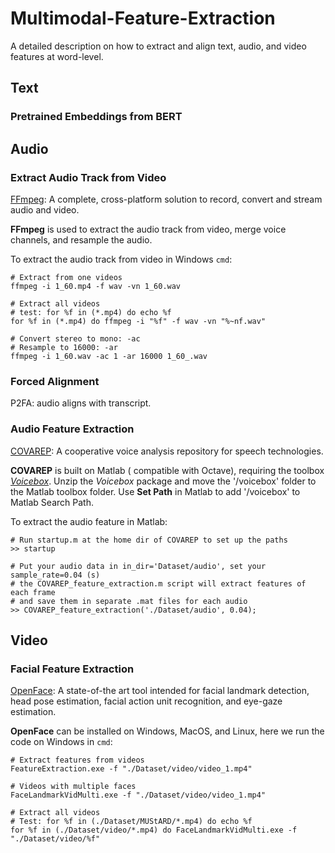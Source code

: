 # Multimodal-Feature-Extraction
A detailed description on how to extract and align text, audio, and video features at word-level.

## Text
###  Pretrained Embeddings from BERT

## Audio
### Extract Audio Track from Video
[FFmpeg](https://ffmpeg.org/): A complete, cross-platform solution to record, convert and stream audio and video.

**FFmpeg** is used to extract the audio track from video, merge voice channels, and resample the audio. 

To extract the audio track from video in Windows `cmd`:
```
# Extract from one videos
ffmpeg -i 1_60.mp4 -f wav -vn 1_60.wav

# Extract all videos
# test: for %f in (*.mp4) do echo %f
for %f in (*.mp4) do ffmpeg -i "%f" -f wav -vn "%~nf.wav"

# Convert stereo to mono: -ac
# Resample to 16000: -ar
ffmpeg -i 1_60.wav -ac 1 -ar 16000 1_60_.wav
```

### Forced Alignment
P2FA: audio aligns with transcript.

### Audio Feature Extraction
[COVAREP](https://github.com/covarep/covarep): A cooperative voice analysis repository for speech technologies.

**COVAREP** is built on Matlab ( compatible with Octave), requiring the toolbox [*Voicebox*](http://www.ee.ic.ac.uk/hp/staff/dmb/voicebox/voicebox.html). 
Unzip the *Voicebox* package and move the '/voicebox' folder to the Matlab toolbox folder. Use **Set Path** in Matlab to add '/voicebox' to Matlab Search Path.

To extract the audio feature in Matlab:
```
# Run startup.m at the home dir of COVAREP to set up the paths
>> startup

# Put your audio data in in_dir='Dataset/audio', set your sample_rate=0.04 (s)
# the COVAREP_feature_extraction.m script will extract features of each frame 
# and save them in separate .mat files for each audio
>> COVAREP_feature_extraction('./Dataset/audio', 0.04);
```

## Video
### Facial Feature Extraction
[OpenFace](https://github.com/TadasBaltrusaitis/OpenFace):  A state-of-the art tool intended for facial landmark detection, head pose estimation, facial action unit recognition, and eye-gaze estimation.

**OpenFace** can be installed on Windows, MacOS, and Linux, here we run the code on Windows in `cmd`:
```
# Extract features from videos
FeatureExtraction.exe -f "./Dataset/video/video_1.mp4"

# Videos with multiple faces
FaceLandmarkVidMulti.exe -f "./Dataset/video/video_1.mp4"

# Extract all videos
# Test: for %f in (./Dataset/MUStARD/*.mp4) do echo %f
for %f in (./Dataset/video/*.mp4) do FaceLandmarkVidMulti.exe -f "./Dataset/video/%f"
```



